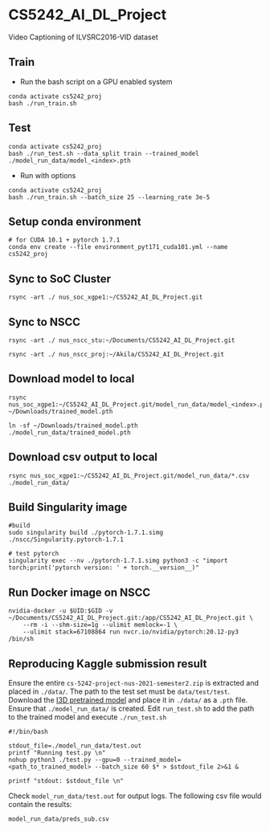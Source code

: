 # CS5242_AI_DL_Project
Video Captioning of ILVSRC2016-VID dataset

## Train

- Run the bash script on a GPU enabled system

```
conda activate cs5242_proj
bash ./run_train.sh
```

## Test

```
conda activate cs5242_proj
bash ./run_test.sh --data_split train --trained_model ./model_run_data/model_<index>.pth
```

- Run with options

```
conda activate cs5242_proj
bash ./run_train.sh --batch_size 25 --learning_rate 3e-5
```


## Setup conda environment

```
# for CUDA 10.1 + pytorch 1.7.1
conda env create --file environment_pyt171_cuda101.yml --name cs5242_proj
```


## Sync to SoC Cluster

```
rsync -art ./ nus_soc_xgpe1:~/CS5242_AI_DL_Project.git
```

## Sync to NSCC

```
rsync -art ./ nus_nscc_stu:~/Documents/CS5242_AI_DL_Project.git

rsync -art ./ nus_nscc_proj:~/Akila/CS5242_AI_DL_Project.git
```

## Download model to local

```
rsync nus_soc_xgpe1:~/CS5242_AI_DL_Project.git/model_run_data/model_<index>.pth  ~/Downloads/trained_model.pth

ln -sf ~/Downloads/trained_model.pth ./model_run_data/trained_model.pth
```

## Download csv output to local

```
rsync nus_soc_xgpe1:~/CS5242_AI_DL_Project.git/model_run_data/*.csv  ./model_run_data/
```




## Build Singularity image

```
#build
sudo singularity build ./pytorch-1.7.1.simg ./nscc/Singularity.pytorch-1.7.1

# test pytorch
singularity exec --nv ./pytorch-1.7.1.simg python3 -c "import torch;print('pytorch version: ' + torch.__version__)"
```

## Run Docker image on NSCC

```
nvidia-docker -u $UID:$GID -v ~/Documents/CS5242_AI_DL_Project.git:/app/CS5242_AI_DL_Project.git \
    --rm -i --shm-size=1g --ulimit memlock=-1 \
    --ulimit stack=67108864 run nvcr.io/nvidia/pytorch:20.12-py3 /bin/sh
```
## Reproducing Kaggle submission result
Ensure the entire `cs-5242-project-nus-2021-semester2.zip` is extracted and placed in `./data/`. The path to the test set must be `data/test/test`.
Download the [I3D pretrained model](https://github.com/piergiaj/pytorch-i3d/blob/master/models/rgb_imagenet.pt) and place it in `./data/` as a `.pth` file.
Ensure that `./model_run_data/` is created. Edit `run_test.sh` to add the path to the trained model and execute `./run_test.sh`
```
#!/bin/bash

stdout_file=./model_run_data/test.out
printf "Running test.py \n"
nohup python3 ./test.py --gpu=0 --trained_model=<path_to_trained_model> --batch_size 60 $* > $stdout_file 2>&1 &

printf "stdout: $stdout_file \n"

```
Check `model_run_data/test.out` for output logs. The following csv file would contain the results:
```
model_run_data/preds_sub.csv
```

